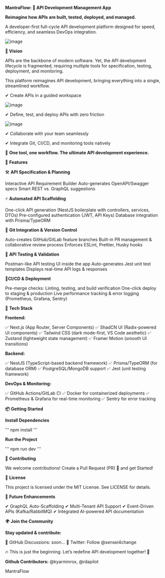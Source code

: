 **MantraFlow: 🚀 API Development Management App**

**Reimagine how APIs are built, tested, deployed, and managed.**

A developer-first full-cycle API development platform designed for speed, efficiency, and seamless DevOps integration.

![image](https://github.com/user-attachments/assets/eebc5538-7fee-4fbd-8463-95a4a7324d5e)


**🌟 Vision**

APIs are the backbone of modern software. Yet, the API development lifecycle is fragmented, requiring multiple tools for specification, testing, deployment, and monitoring.

This platform reimagines API development, bringing everything into a single, streamlined workflow.


✔ Create APIs in a guided workspace

![image](https://github.com/user-attachments/assets/74f905c4-dfb2-45a9-b5fa-c96a2c769cf2)


✔ Define, test, and deploy APIs with zero friction

![image](https://github.com/user-attachments/assets/4b3dbdf6-e70d-48d5-97fb-1f358ecc1493)


✔ Collaborate with your team seamlessly


✔ Integrate Git, CI/CD, and monitoring tools natively


🚀 **One tool, one workflow. The ultimate API development experience.**


📌 **Features**


🛠 **API Specification & Planning**

Interactive API Requirement Builder
Auto-generates OpenAPI/Swagger specs
Smart REST vs. GraphQL suggestions


⚡ **Automated API Scaffolding**

One-click API generation (NestJS boilerplate with controllers, services, DTOs)
Pre-configured authentication (JWT, API Keys)
Database integration with Prisma/TypeORM


🔗 **Git Integration & Version Control**

Auto-creates GitHub/GitLab feature branches
Built-in PR management & collaborative review process
Enforces ESLint, Prettier, Husky hooks


🧪 **API Testing & Validation**

Postman-like API testing UI inside the app
Auto-generates Jest unit test templates
Displays real-time API logs & responses


🚀**CI/CD & Deployment**

Pre-merge checks: Linting, testing, and build verification
One-click deploy to staging & production
Live performance tracking & error logging (Prometheus, Grafana, Sentry)


📂 **Tech Stack**


**Frontend:**

✅ Next.js (App Router, Server Components)
✅ ShadCN UI (Radix-powered UI components)
✅ Tailwind CSS (dark mode-first, VS Code aesthetic)
✅ Zustand (lightweight state management)
✅ Framer Motion (smooth UI transitions)


**Backend:**

✅ NestJS (TypeScript-based backend framework)
✅ Prisma/TypeORM (for database ORM)
✅ PostgreSQL/MongoDB support
✅ Jest (unit testing framework)


**DevOps & Monitoring:**

✅ GitHub Actions/GitLab CI
✅ Docker for containerized deployments
✅ Prometheus & Grafana for real-time monitoring
✅ Sentry for error tracking


**📦 Getting Started**

**Install Dependencies**

'''
    npm install
'''

**Run the Project**

'''
  npm run dev
'''


👥 **Contributing**

We welcome contributions! 
Create a Pull Request (PR) 🚀 and get Started!


📜 **License**

This project is licensed under the MIT License. See LICENSE for details.


🚀 **Future Enhancements**

✔ GraphQL Auto-Scaffolding
✔ Multi-Tenant API Support
✔ Event-Driven APIs (Kafka/RabbitMQ)
✔ Integrated AI-powered API documentation


🌍 **Join the Community**

**Stay updated & contribute:**

📌 GitHub Discussions: soon...
📌 Twitter: Follow @sensei4change

🔥 This is just the beginning. Let’s redefine API development together! 🚀


**Github Contributors:** @kyarminrox, @rdapilot

MantraFlow
